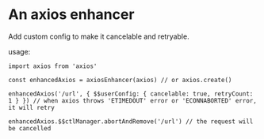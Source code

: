 # An axios enhancer

Add custom config to make it cancelable and retryable.

usage:

```
import axios from 'axios'

const enhancedAxios = axiosEnhancer(axios) // or axios.create()

enhancedAxios('/url', { $$userConfig: { cancelable: true, retryCount: 1 } }) // when axios throws 'ETIMEDOUT' error or 'ECONNABORTED' error, it will retry

enhancedAxios.$$ctlManager.abortAndRemove('/url') // the request will be cancelled

```
